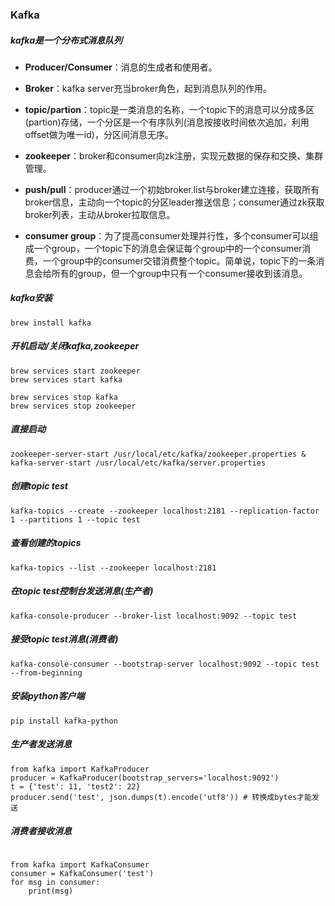 ### Kafka

##### kafka是一个分布式消息队列

- **Producer/Consumer**：消息的生成者和使用者。


- **Broker**：kafka server充当broker角色，起到消息队列的作用。

- **topic/partion**：topic是一类消息的名称，一个topic下的消息可以分成多区(partion)存储，一个分区是一个有序队列(消息按接收时间依次追加，利用offset做为唯一id)，分区间消息无序。

- **zookeeper**：broker和consumer向zk注册，实现元数据的保存和交换、集群管理。

- **push/pull**：producer通过一个初始broker.list与broker建立连接，获取所有broker信息，主动向一个topic的分区leader推送信息；consumer通过zk获取broker列表，主动从broker拉取信息。

- **consumer group**：为了提高consumer处理并行性，多个consumer可以组成一个group，一个topic下的消息会保证每个group中的一个consumer消费，一个group中的consumer交错消费整个topic。简单说，topic下的一条消息会给所有的group，但一个group中只有一个consumer接收到该消息。

##### kafka安装

```
brew install kafka
```

##### 开机启动/关闭kafka,zookeeper

```
brew services start zookeeper
brew services start kafka

brew services stop kafka
brew services stop zookeeper
```

##### 直接启动

```
zookeeper-server-start /usr/local/etc/kafka/zookeeper.properties & kafka-server-start /usr/local/etc/kafka/server.properties
```

##### 创建topic test

```
kafka-topics --create --zookeeper localhost:2181 --replication-factor 1 --partitions 1 --topic test
```

##### 查看创建的topics

```
kafka-topics --list --zookeeper localhost:2181
```

##### 在topic test控制台发送消息(生产者)

```
kafka-console-producer --broker-list localhost:9092 --topic test
```

##### 接受topic test消息(消费者)

```
kafka-console-consumer --bootstrap-server localhost:9092 --topic test --from-beginning
```

##### 安装python客户端

```
pip install kafka-python
```

##### 生产者发送消息

```
from kafka import KafkaProducer
producer = KafkaProducer(bootstrap_servers='localhost:9092')
t = {'test': 11, 'test2': 22}
producer.send('test', json.dumps(t).encode('utf8')) # 转换成bytes才能发送
```

##### 消费者接收消息

```

from kafka import KafkaConsumer
consumer = KafkaConsumer('test')
for msg in consumer:
    print(msg)
```

